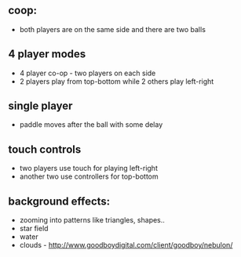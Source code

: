 
## coop:
* both players are on the same side and there are two balls

## 4 player modes
* 4 player co-op - two players on each side
* 2 players play from top-bottom while 2 others play left-right

## single player
* paddle moves after the ball with some delay

## touch controls
- two players use touch for playing left-right
- another two use controllers for top-bottom

## background effects:
* zooming into patterns like triangles, shapes..
* star field
* water
* clouds - http://www.goodboydigital.com/client/goodboy/nebulon/
